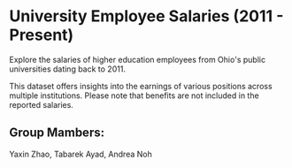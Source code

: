 # University Employee Salaries (2011 - Present)

Explore the salaries of higher education employees from Ohio's public universities dating back to 2011.

This dataset offers insights into the earnings of various positions across multiple institutions. Please note that benefits are not included in the reported salaries.

## Group Mambers:
Yaxin Zhao, Tabarek Ayad, Andrea Noh